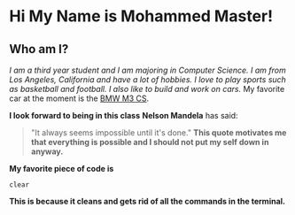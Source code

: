 # Hi My Name is Mohammed Master!
## Who am I?
*I am a third year student and I am majoring in Computer Science. I am from Los Angeles, California and have a lot of hobbies. I love to play sports such as basketball and football. I also like to build and work on cars.*
My favorite car at the moment is the [BMW M3 CS](https://www.bmwusa.com/vehicles/m-models/m3-sedan/overview.html).


**I look forward to being in this class**
**Nelson Mandela** has said:
> "It always seems impossible until it's done."
**This quote motivates me that everything is possible and I should not put my self down in anyway.**


**My favorite piece of code is**
```
clear
```
**This is because it cleans and gets rid of all the commands in the terminal.**


